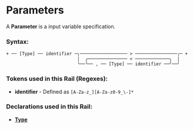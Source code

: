 
# Parameters

A **Parameter** is a input variable specification.

### Syntax:

    + ── [Type] ── identifier ─╮────────────────── > ────────────────╭─ +
                               |  ╭─────────────── < ─────────────╮  |
                               ╰──╰── , ── [Type] ── identifier ──╯──╯

### Tokens used in this Rail (Regexes):

- **identifier** - Defined as `[A-Za-z_][A-Za-z0-9_\-]*`

### Declarations used in this Rail:

- [**Type**](DC-Type.md)
